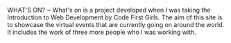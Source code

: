 WHAT'S ON? ~
What's on is a project developed when I was taking the Introduction to Web Development by Code First Girls. The aim of this site is to showcase the virtual events that are currently going on around the world. 
It includes the work of three more people who I was working with.
